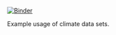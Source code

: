 [![Binder](http://mybinder.org/badge.svg)](http://mybinder.org:/repo/openclimatedata/notebooks)

Example usage of climate data sets.
